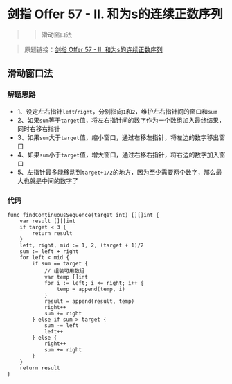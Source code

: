 # 剑指 Offer 57 - II. 和为s的连续正数序列
>> 滑动窗口法

> 原题链接：[剑指 Offer 57 - II. 和为s的连续正数序列](https://leetcode-cn.com/problems/he-wei-sde-lian-xu-zheng-shu-xu-lie-lcof/)

## 滑动窗口法
### 解题思路
* 1、设定左右指针``left``/``right``，分别指向``1``和``2``，维护左右指针间的窗口和``sum``
* 2、如果``sum``等于``target``值，将左右指针间的数字作为一个数组加入最终结果，同时右移右指针
* 3、如果``sum``大于``target``值，缩小窗口，通过右移左指针，将左边的数字移出窗口
* 4、如果``sum``小于``target``值，增大窗口，通过右移右指针，将右边的数字加入窗口
* 5、左指针最多能移动到``target+1/2``的地方，因为至少需要两个数字，那么最大也就是中间的数字了
### 代码
```golang
func findContinuousSequence(target int) [][]int {
	var result [][]int
	if target < 3 {
		return result
	}
	left, right, mid := 1, 2, (target + 1)/2
	sum := left + right
	for left < mid {
		if sum == target {
			// 组装可用数组
			var temp []int
			for i := left; i <= right; i++ {
				temp = append(temp, i)
			}
			result = append(result, temp)
			right++
			sum += right
		} else if sum > target {
			sum -= left
			left++
		} else {
			right++
			sum += right
		}
	}
	return result
}
```